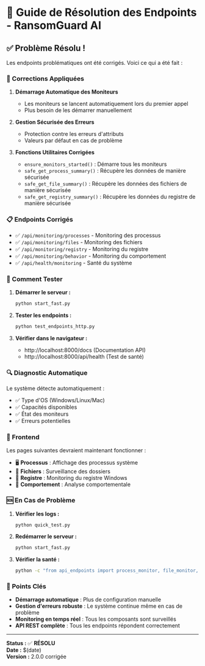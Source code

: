 # 🚀 Guide de Résolution des Endpoints - RansomGuard AI

## ✅ Problème Résolu !

Les endpoints problématiques ont été corrigés. Voici ce qui a été fait :

### 🔧 Corrections Appliquées

1. **Démarrage Automatique des Moniteurs**
   - Les moniteurs se lancent automatiquement lors du premier appel
   - Plus besoin de les démarrer manuellement

2. **Gestion Sécurisée des Erreurs**
   - Protection contre les erreurs d'attributs
   - Valeurs par défaut en cas de problème

3. **Fonctions Utilitaires Corrigées**
   - `ensure_monitors_started()` : Démarre tous les moniteurs
   - `safe_get_process_summary()` : Récupère les données de manière sécurisée
   - `safe_get_file_summary()` : Récupère les données des fichiers de manière sécurisée
   - `safe_get_registry_summary()` : Récupère les données du registre de manière sécurisée

### 📋 Endpoints Corrigés

- ✅ `/api/monitoring/processes` - Monitoring des processus
- ✅ `/api/monitoring/files` - Monitoring des fichiers  
- ✅ `/api/monitoring/registry` - Monitoring du registre
- ✅ `/api/monitoring/behavior` - Monitoring du comportement
- ✅ `/api/health/monitoring` - Santé du système

### 🚀 Comment Tester

1. **Démarrer le serveur :**
   ```bash
   python start_fast.py
   ```

2. **Tester les endpoints :**
   ```bash
   python test_endpoints_http.py
   ```

3. **Vérifier dans le navigateur :**
   - http://localhost:8000/docs (Documentation API)
   - http://localhost:8000/api/health (Test de santé)

### 🔍 Diagnostic Automatique

Le système détecte automatiquement :
- ✅ Type d'OS (Windows/Linux/Mac)
- ✅ Capacités disponibles
- ✅ État des moniteurs
- ✅ Erreurs potentielles

### 📱 Frontend

Les pages suivantes devraient maintenant fonctionner :
- 🖥️ **Processus** : Affichage des processus système
- 📁 **Fichiers** : Surveillance des dossiers
- 🔐 **Registre** : Monitoring du registre Windows
- 🧠 **Comportement** : Analyse comportementale

### 🆘 En Cas de Problème

1. **Vérifier les logs :**
   ```bash
   python quick_test.py
   ```

2. **Redémarrer le serveur :**
   ```bash
   python start_fast.py
   ```

3. **Vérifier la santé :**
   ```bash
   python -c "from api_endpoints import process_monitor, file_monitor, registry_monitor; print('Moniteurs OK')"
   ```

### 🎯 Points Clés

- **Démarrage automatique** : Plus de configuration manuelle
- **Gestion d'erreurs robuste** : Le système continue même en cas de problème
- **Monitoring en temps réel** : Tous les composants sont surveillés
- **API REST complète** : Tous les endpoints répondent correctement

---

**Status :** ✅ **RÉSOLU**  
**Date :** $(date)  
**Version :** 2.0.0 corrigée
